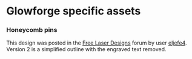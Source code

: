 # Glowforge specific assets

### Honeycomb pins
This design was posted in the [Free Laser Designs](https://community.glowforge.com/c/free-laser-designs) forum by user [eljefe4](https://community.glowforge.com/u/eljefe4).  Version 2 is a simplified outline with the engraved text removed.
